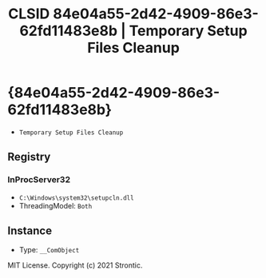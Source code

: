﻿---
title: "CLSID 84e04a55-2d42-4909-86e3-62fd11483e8b | Temporary Setup Files Cleanup"
excerpt: What is COM-Object CLSID 84e04a55-2d42-4909-86e3-62fd11483e8b?
---

# {84e04a55-2d42-4909-86e3-62fd11483e8b}

* `Temporary Setup Files Cleanup`

## Registry


### InProcServer32

* `C:\Windows\system32\setupcln.dll`
* ThreadingModel: `Both`

## Instance

* Type: `__ComObject`

MIT License. Copyright (c) 2021 Strontic.


